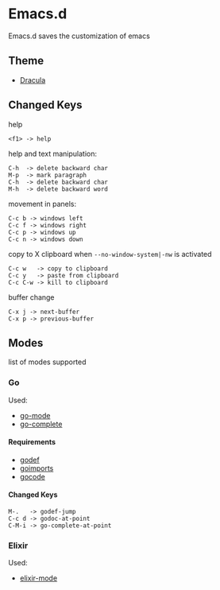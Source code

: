 # Emacs.d

Emacs.d saves the customization of emacs

## Theme

- [Dracula](https://draculatheme.com/emacs/)

## Changed Keys

help
```
<f1> -> help
```

help and text manipulation:
```
C-h  -> delete backward char
M-p  -> mark paragraph
C-h  -> delete backward char
M-h  -> delete backward word
```

movement in panels:
```
C-c b -> windows left
C-c f -> windows right
C-c p -> windows up
C-c n -> windows down
```

copy to X clipboard when `--no-window-system|-nw` is activated
```
C-c w   -> copy to clipboard
C-c y   -> paste from clipboard
C-c C-w -> kill to clipboard
```

buffer change
```
C-x j -> next-buffer
C-x p -> previous-buffer
```

## Modes

list of modes supported

### Go

Used:
- [go-mode](https://github.com/vibhavp/go-complete)
- [go-complete](https://github.com/vibhavp/go-complete)

#### Requirements

- [godef](https://github.com/rogpeppe/godef)
- [goimports](https://golang.org/x/tools/cmd/goimports)
- [gocode](https://github.com/mdempsky/gocode)

#### Changed Keys
```
M-.   -> godef-jump
C-c d -> godoc-at-point
C-M-i -> go-complete-at-point
```

### Elixir

Used:
- [elixir-mode](https://github.com/elixir-editors/emacs-elixir)
